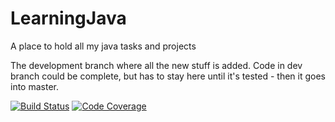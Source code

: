 # LearningJava
A place to hold all my java tasks and projects

The development branch where all the new stuff is added. Code in dev branch could be complete,
but has to stay here until it's tested - then it goes into master.

[![Build Status](https://travis-ci.org/krukru/LearningJava.svg?branch=dev)](https://travis-ci.org/krukru/LearningJava)
[![Code Coverage](https://img.shields.io/badge/coverage-63%25-orange.svg)](https://shields.io)
